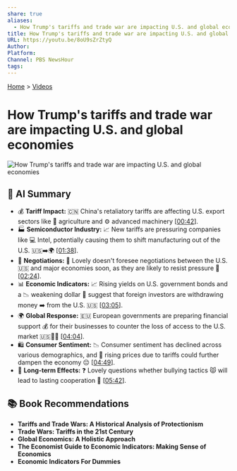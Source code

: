 ```yaml
---
share: true
aliases:
  - How Trump's tariffs and trade war are impacting U.S. and global economies
title: How Trump's tariffs and trade war are impacting U.S. and global economies
URL: https://youtu.be/8oU9sZrZtyQ
Author: 
Platform: 
Channel: PBS NewsHour
tags: 
---
```

[Home](../index.md) > [Videos](./index.md)  
# How Trump's tariffs and trade war are impacting U.S. and global economies  
![How Trump's tariffs and trade war are impacting U.S. and global economies](https://youtu.be/8oU9sZrZtyQ)  
  
## 🤖 AI Summary  
  
- 💰 **Tariff Impact:** 🇨🇳 China's retaliatory tariffs are affecting U.S. export sectors like 🌾 agriculture and ⚙️ advanced machinery \[[00:42](http://www.youtube.com/watch?v=8oU9sZrZtyQ&t=42)].  
- 🏭 **Semiconductor Industry:** 📈 New tariffs are pressuring companies like 💻 Intel, potentially causing them to shift manufacturing out of the U.S. 🇺🇸➡️🌍 \[[01:38](http://www.youtube.com/watch?v=8oU9sZrZtyQ&t=98)].  
- 🤝 **Negotiations:** 🥺 Lovely doesn't foresee negotiations between the U.S. 🇺🇸 and major economies soon, as they are likely to resist pressure 💪 \[[02:24](http://www.youtube.com/watch?v=8oU9sZrZtyQ&t=144)].  
- 📊 **Economic Indicators:** 📈 Rising yields on U.S. government bonds and a 📉 weakening dollar 💸 suggest that foreign investors are withdrawing money ➡️ from the U.S. 🇺🇸 \[[03:05](http://www.youtube.com/watch?v=8oU9sZrZtyQ&t=185)].  
- 🌍 **Global Response:** 🇪🇺 European governments are preparing financial support 💰 for their businesses to counter the loss of access to the U.S. market 🇺🇸🚪🚫 \[[04:04](http://www.youtube.com/watch?v=8oU9sZrZtyQ&t=244)].  
- 🛍️ **Consumer Sentiment:** 📉 Consumer sentiment has declined across various demographics, and 💸 rising prices due to tariffs could further dampen the economy 😔 \[[04:49](http://www.youtube.com/watch?v=8oU9sZrZtyQ&t=289)].  
- 🤔 **Long-term Effects:** ❓ Lovely questions whether bullying tactics 😾 will lead to lasting cooperation 🤝 \[[05:42](http://www.youtube.com/watch?v=8oU9sZrZtyQ&t=342)].  
  
  
## 📚 Book Recommendations  
  
- **Tariffs and Trade Wars: A Historical Analysis of Protectionism**  
- **Trade Wars: Tariffs in the 21st Century**  
- **Global Economics: A Holistic Approach**  
- **The Economist Guide to Economic Indicators: Making Sense of Economics**  
- **Economic Indicators For Dummies**  
